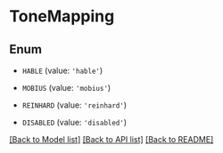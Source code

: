 # ToneMapping


## Enum

* `HABLE` (value: `'hable'`)

* `MOBIUS` (value: `'mobius'`)

* `REINHARD` (value: `'reinhard'`)

* `DISABLED` (value: `'disabled'`)

[[Back to Model list]](../README.md#documentation-for-models) [[Back to API list]](../README.md#documentation-for-api-endpoints) [[Back to README]](../README.md)



